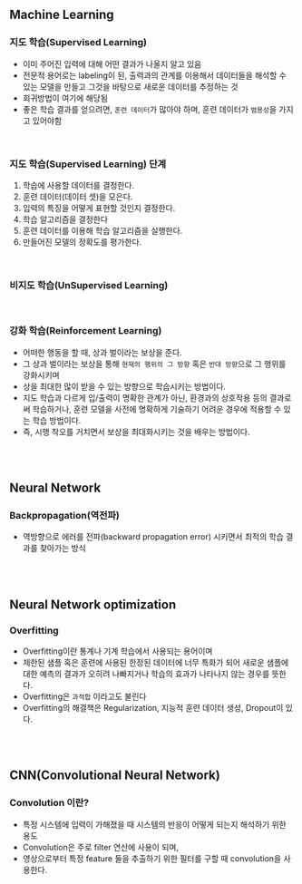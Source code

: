 ## Machine Learning

### 지도 학습(Supervised Learning)
- 이미 주어진 입력에 대해 어떤 결과가 나올지 알고 있음
- 전문적 용어로는 labeling이 된, 출력과의 관계를 이용해서 데이터들을 해석할 수 있는 모델을 만들고 그것을 바탕으로 새로운 데이터를 추정하는 것
- 회귀방법이 여기에 해당됨
- 좋은 학습 결과를 얻으려면, `훈련 데이터`가 많아야 하며, 훈련 데이터가 `범용성`을 가지고 있어야함

<br>

### 지도 학습(Supervised Learning) 단계
1. 학습에 사용할 데이터를 결정한다.
2. 훈련 데이터(데이터 셋)을 모은다.
3. 입력의 특징을 어떻게 표현할 것인지 결정한다.
4. 학습 알고리즘을 결정한다
5. 훈련 데이터를 이용해 학습 알고리즘을 실행한다.
6. 만들어진 모델의 정확도를 평가한다.

<br>

### 비지도 학습(UnSupervised Learning)


<br>

### 강화 학습(Reinforcement Learning)
- 어떠한 행동을 할 때, 상과 벌이라는 보상을 준다.
- 그 상과 벌이라는 보상을 통해 `현재의 행위의 그 방향` 혹은 `반대 방향`으로 그 행위를 강화시키며
- 상을 최대한 많이 받을 수 있는 방향으로 학습시키는 방법이다.
- 지도 학습과 다르게 입/출력이 명확한 관계가 아닌, 환경과의 상호작용 등의 결과로써 학습하거나, 훈련 모델을 사전에 명확하게 기술하기 어려운 경우에 적용할 수 있는 학습 방법이다.
- 즉, 시행 착오를 거치면서 보상을 최대화시키는 것을 배우는 방법이다.

<br><br>

## Neural Network

### Backpropagation(역전파)
- 역방향으로 에러를 전파(backward propagation error) 시키면서 최적의 학습 결과를 찾아가는 방식

<br><br>

## Neural Network optimization

### Overfitting
- Overfitting이란 통계나 기계 학습에서 사용되는 용어이며
- 제한된 샘플 혹은 훈련에 사용된 한정된 데이터에 너무 특화가 되어 새로운 샘플에 대한 예측의 결과가 오히려 나빠지거나 학습의 효과가 나타나지 않는 경우를 뜻한다.
- Overfitting은 `과적합` 이라고도 불린다
- Overfitting의 해결책은 Regularization, 지능적 훈련 데이터 생성, Dropout이 있다.
    
<br><br>

## CNN(Convolutional Neural Network)

### Convolution 이란?
- 특정 시스템에 입력이 가해졌을 때 시스템의 반응이 어떻게 되는지 해석하기 위한 용도
- Convolution은 주로 filter 연산에 사용이 되며, 
- 영상으로부터 특정 feature 들을 추출하기 위한 필터를 구할 때 convolution을 사용한다.
